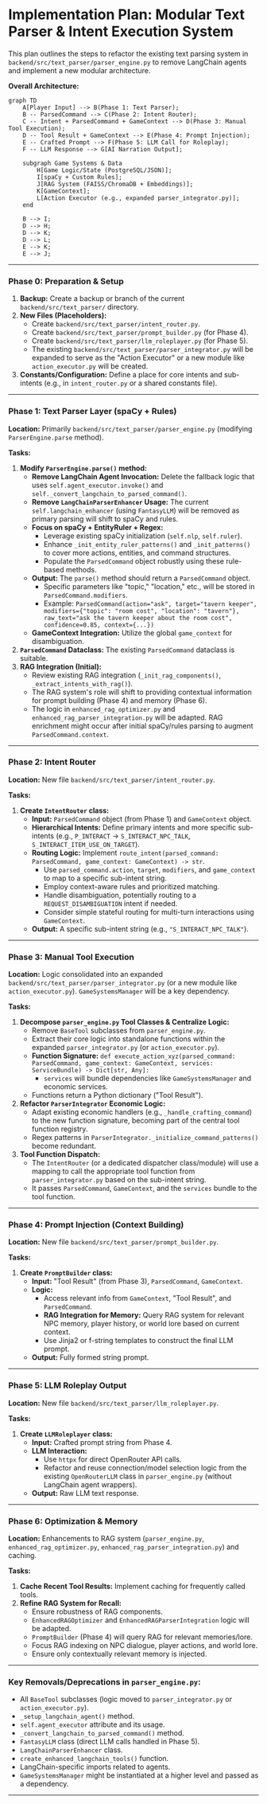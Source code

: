 # Implementation Plan: Modular Text Parser & Intent Execution System

This plan outlines the steps to refactor the existing text parsing system in `backend/src/text_parser/parser_engine.py` to remove LangChain agents and implement a new modular architecture.

**Overall Architecture:**

```mermaid
graph TD
    A[Player Input] --> B(Phase 1: Text Parser);
    B -- ParsedCommand --> C(Phase 2: Intent Router);
    C -- Intent + ParsedCommand + GameContext --> D(Phase 3: Manual Tool Execution);
    D -- Tool Result + GameContext --> E(Phase 4: Prompt Injection);
    E -- Crafted Prompt --> F(Phase 5: LLM Call for Roleplay);
    F -- LLM Response --> G[AI Narration Output];

    subgraph Game Systems & Data
        H[Game Logic/State (PostgreSQL/JSON)];
        I[spaCy + Custom Rules];
        J[RAG System (FAISS/ChromaDB + Embeddings)];
        K[GameContext];
        L[Action Executor (e.g., expanded parser_integrator.py)];
    end

    B --> I;
    D --> H;
    D --> K;
    D --> L;
    E --> K;
    E --> J; 
```

---

### **Phase 0: Preparation & Setup**

1.  **Backup:** Create a backup or branch of the current `backend/src/text_parser/` directory.
2.  **New Files (Placeholders):**
    *   Create `backend/src/text_parser/intent_router.py`.
    *   Create `backend/src/text_parser/prompt_builder.py` (for Phase 4).
    *   Create `backend/src/text_parser/llm_roleplayer.py` (for Phase 5).
    *   The existing `backend/src/text_parser/parser_integrator.py` will be expanded to serve as the "Action Executor" or a new module like `action_executor.py` will be created.
3.  **Constants/Configuration:** Define a place for core intents and sub-intents (e.g., in `intent_router.py` or a shared constants file).

---

### **Phase 1: Text Parser Layer (spaCy + Rules)**

**Location:** Primarily `backend/src/text_parser/parser_engine.py` (modifying `ParserEngine.parse` method).

**Tasks:**

1.  **Modify `ParserEngine.parse()` method:**
    *   **Remove LangChain Agent Invocation:** Delete the fallback logic that uses `self.agent_executor.invoke()` and `self._convert_langchain_to_parsed_command()`.
    *   **Remove `LangChainParserEnhancer` Usage:** The current `self.langchain_enhancer` (using `FantasyLLM`) will be removed as primary parsing will shift to spaCy and rules.
    *   **Focus on spaCy + EntityRuler + Regex:**
        *   Leverage existing spaCy initialization (`self.nlp`, `self.ruler`).
        *   Enhance `_init_entity_ruler_patterns()` and `_init_patterns()` to cover more actions, entities, and command structures.
        *   Populate the `ParsedCommand` object robustly using these rule-based methods.
    *   **Output:** The `parse()` method should return a `ParsedCommand` object.
        *   Specific parameters like "topic," "location," etc., will be stored in `ParsedCommand.modifiers`.
        *   Example: `ParsedCommand(action="ask", target="tavern keeper", modifiers={"topic": "room cost", "location": "tavern"}, raw_text="ask the tavern keeper about the room cost", confidence=0.85, context={...})`
    *   **GameContext Integration:** Utilize the global `game_context` for disambiguation.
2.  **`ParsedCommand` Dataclass:** The existing `ParsedCommand` dataclass is suitable.
3.  **RAG Integration (Initial):**
    *   Review existing RAG integration (`_init_rag_components()`, `_extract_intents_with_rag()`).
    *   The RAG system's role will shift to providing contextual information for prompt building (Phase 4) and memory (Phase 6).
    *   The logic in `enhanced_rag_optimizer.py` and `enhanced_rag_parser_integration.py` will be adapted. RAG enrichment might occur after initial spaCy/rules parsing to augment `ParsedCommand.context`.

---

### **Phase 2: Intent Router**

**Location:** New file `backend/src/text_parser/intent_router.py`.

**Tasks:**

1.  **Create `IntentRouter` class:**
    *   **Input:** `ParsedCommand` object (from Phase 1) and `GameContext` object.
    *   **Hierarchical Intents:** Define primary intents and more specific sub-intents (e.g., `P_INTERACT` -> `S_INTERACT_NPC_TALK`, `S_INTERACT_ITEM_USE_ON_TARGET`).
    *   **Routing Logic:** Implement `route_intent(parsed_command: ParsedCommand, game_context: GameContext) -> str`.
        *   Use `parsed_command.action`, `target`, `modifiers`, and `game_context` to map to a specific sub-intent string.
        *   Employ context-aware rules and prioritized matching.
        *   Handle disambiguation, potentially routing to a `REQUEST_DISAMBIGUATION` intent if needed.
        *   Consider simple stateful routing for multi-turn interactions using `GameContext`.
    *   **Output:** A specific sub-intent string (e.g., `"S_INTERACT_NPC_TALK"`).

---

### **Phase 3: Manual Tool Execution**

**Location:** Logic consolidated into an expanded `backend/src/text_parser/parser_integrator.py` (or a new module like `action_executor.py`). `GameSystemsManager` will be a key dependency.

**Tasks:**

1.  **Decompose `parser_engine.py` Tool Classes & Centralize Logic:**
    *   Remove `BaseTool` subclasses from `parser_engine.py`.
    *   Extract their core logic into standalone functions within the expanded `parser_integrator.py` (or `action_executor.py`).
    *   **Function Signature:** `def execute_action_xyz(parsed_command: ParsedCommand, game_context: GameContext, services: ServiceBundle) -> Dict[str, Any]:`
        *   `services` will bundle dependencies like `GameSystemsManager` and economic services.
    *   Functions return a Python dictionary ("Tool Result").
2.  **Refactor `ParserIntegrator` Economic Logic:**
    *   Adapt existing economic handlers (e.g., `_handle_crafting_command`) to the new function signature, becoming part of the central tool function registry.
    *   Regex patterns in `ParserIntegrator._initialize_command_patterns()` become redundant.
3.  **Tool Function Dispatch:**
    *   The `IntentRouter` (or a dedicated dispatcher class/module) will use a mapping to call the appropriate tool function from `parser_integrator.py` based on the sub-intent string.
    *   It passes `ParsedCommand`, `GameContext`, and the `services` bundle to the tool function.

---

### **Phase 4: Prompt Injection (Context Building)**

**Location:** New file `backend/src/text_parser/prompt_builder.py`.

**Tasks:**

1.  **Create `PromptBuilder` class:**
    *   **Input:** "Tool Result" (from Phase 3), `ParsedCommand`, `GameContext`.
    *   **Logic:**
        *   Access relevant info from `GameContext`, "Tool Result", and `ParsedCommand`.
        *   **RAG Integration for Memory:** Query RAG system for relevant NPC memory, player history, or world lore based on current context.
        *   Use Jinja2 or f-string templates to construct the final LLM prompt.
    *   **Output:** Fully formed string prompt.

---

### **Phase 5: LLM Roleplay Output**

**Location:** New file `backend/src/text_parser/llm_roleplayer.py`.

**Tasks:**

1.  **Create `LLMRoleplayer` class:**
    *   **Input:** Crafted prompt string from Phase 4.
    *   **LLM Interaction:**
        *   Use `httpx` for direct OpenRouter API calls.
        *   Refactor and reuse connection/model selection logic from the existing `OpenRouterLLM` class in `parser_engine.py` (without LangChain agent wrappers).
    *   **Output:** Raw LLM text response.

---

### **Phase 6: Optimization & Memory**

**Location:** Enhancements to RAG system (`parser_engine.py`, `enhanced_rag_optimizer.py`, `enhanced_rag_parser_integration.py`) and caching.

**Tasks:**

1.  **Cache Recent Tool Results:** Implement caching for frequently called tools.
2.  **Refine RAG System for Recall:**
    *   Ensure robustness of RAG components.
    *   `EnhancedRAGOptimizer` and `EnhancedRAGParserIntegration` logic will be adapted.
    *   `PromptBuilder` (Phase 4) will query RAG for relevant memories/lore.
    *   Focus RAG indexing on NPC dialogue, player actions, and world lore.
    *   Ensure only contextually relevant memory is injected.

---

### **Key Removals/Deprecations in `parser_engine.py`:**

*   All `BaseTool` subclasses (logic moved to `parser_integrator.py` or `action_executor.py`).
*   `_setup_langchain_agent()` method.
*   `self.agent_executor` attribute and its usage.
*   `_convert_langchain_to_parsed_command()` method.
*   `FantasyLLM` class (direct LLM calls handled in Phase 5).
*   `LangChainParserEnhancer` class.
*   `create_enhanced_langchain_tools()` function.
*   LangChain-specific imports related to agents.
*   `GameSystemsManager` might be instantiated at a higher level and passed as a dependency.

---